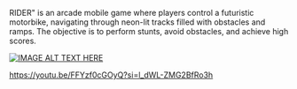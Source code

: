 RIDER" is an arcade mobile game where players control a futuristic motorbike, navigating through neon-lit tracks filled with obstacles and ramps. The objective is to perform stunts, avoid obstacles, and achieve high scores.

[![IMAGE ALT TEXT HERE](https://img.youtube.com/vi/FFYzf0cGOyQ&list=PLAx9X4qOWrgxmb6CLXVp4zNlgib0B7nbe&index=2)](https://www.youtube.com/watch?v=YOUTUBE_VIDEO_ID_HERE)

https://youtu.be/FFYzf0cGOyQ?si=l_dWL-ZMG2BfRo3h
